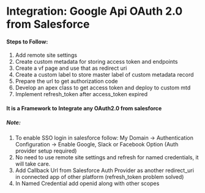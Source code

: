 # Integration: Google Api OAuth 2.0 from Salesforce

#### Steps to Follow:
1. Add remote site settings
2. Create custom metadata for storing access token and endpoints 
3. Create a vf page and use that as redirect uri
4. Create a custom label to store master label of custom metadata record
5. Prepare the url to get authorization code
6. Develop an apex class to get access token and deploy to custom mtd
7. Implement refresh_token after access_token expired

#### It is a Framework to Integrate any OAuth2.0 from salesforce


##### Note:
1. To enable SSO login in salesforce follow:
My Domain -> Authentication Configuration -> Enable Google, Slack or Facebook Option (Auth provider setup required)
2. No need to use remote site settings and refresh for named credentials, it will take care.
3. Add Callback Url from Salesforce Auth Provider as another redirect_uri in connected app of other platform (refresh_token problem solved)
4. In Named Credential add openid along with other scopes
